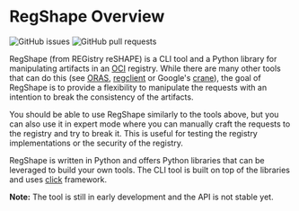 # RegShape Overview

![GitHub issues](https://img.shields.io/github/issues-raw/toddysm/regshape?link=https%3A%2F%2Fgithub.com%2Ftoddysm%2Fregshape%2Fissues)
 ![GitHub pull requests](https://img.shields.io/github/issues-pr-raw/toddysm/regshape?link=https%3A%2F%2Fgithub.com%2Ftoddysm%2Fregshape%2Fpulls)

RegShape (from REGistry reSHAPE) is a CLI tool and a Python library for manipulating 
artifacts in an [OCI](https://opencoutnaiers.org) registry. While there are many other tools that can do this
(see [ORAS](https://oras.land), [regclient](https://github.com/regclient/regclient)
or Google's [crane](https://github.com/google/go-containerregistry/tree/main/cmd/crane)), 
the goal of RegShape is to provide a flexibility to manipulate the requests with 
an intention to break the consistency of the artifacts.

You should be able to use RegShape similarly to the tools above, but you can also
use it in expert mode where you can manually craft the requests to the registry
and try to break it. This is useful for testing the registry implementations or
the security of the registry.

RegShape is written in Python and offers Python libraries that can be leveraged 
to build your own tools. The CLI tool is built on top of the libraries and uses
[click](https://click.palletsprojects.com/) framework.

**Note:** The tool is still in early development and the API is not stable yet.